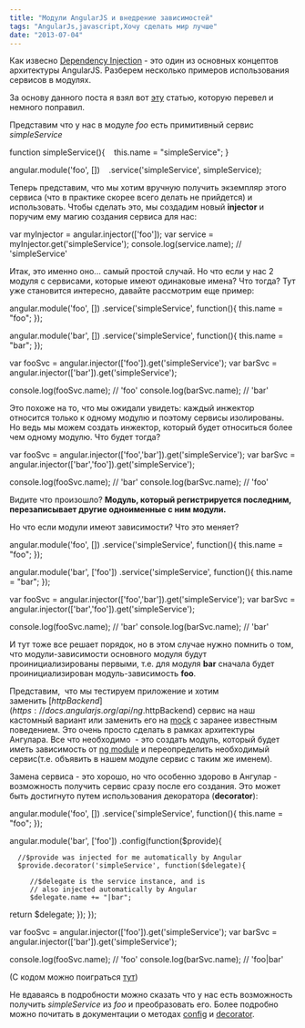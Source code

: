 ```yaml
---
title: "Модули AngularJS и внедрение зависимостей"
tags: "AngularJs,javascript,Хочу сделать мир лучше"
date: "2013-07-04"
---
```


Как извесно [Dependency Injection](https://ru.wikipedia.org/wiki/%D0%92%D0%BD%D0%B5%D0%B4%D1%80%D0%B5%D0%BD%D0%B8%D0%B5_%D0%B7%D0%B0%D0%B2%D0%B8%D1%81%D0%B8%D0%BC%D0%BE%D1%81%D1%82%D0%B8) - это один из основных концептов архитектуры AngularJS. Разберем несколько примеров использования сервисов в модулях.

За основу данного поста я взял вот [эту](https://technofattie.blogspot.nl/2013/04/angular-modules-and-dependency-injection.html "Angular Modules And Dependency Injection") статью, которую перевел и немного поправил.

Представим что у нас в модуле _foo_ есть примитивный сервис _simpleService_

function simpleService(){
   this.name = "simpleService";
}

angular.module('foo', [])
   .service('simpleService', simpleService);

Теперь представим, что мы хотим вручную получить экземпляр этого сервиса (что в практике скорее всего делать не прийдется) и использовать. Чтобы сделать это, мы создадим новый **injector** и поручим ему магию создания сервиса для нас:

var myInjector = angular.injector(['foo']);
var service = myInjector.get('simpleService');
 console.log(service.name); // 'simpleService'

Итак, это именно оно... самый простой случай. Но что если у нас 2 модуля с сервисами, которые имеют одинаковые имена? Что тогда? Тут уже становится интересно, давайте рассмотрим еще пример:

angular.module('foo', [])
   .service('simpleService', function(){ this.name = "foo"; });

angular.module('bar', [])
   .service('simpleService', function(){ this.name = "bar"; });

var fooSvc = angular.injector(['foo']).get('simpleService');
var barSvc = angular.injector(['bar']).get('simpleService');

console.log(fooSvc.name); // 'foo'
console.log(barSvc.name); // 'bar'

Это похоже на то, что мы ожидали увидеть: каждый инжектор относится только к одному модулю и поэтому сервисы изолированы. Но ведь мы можем создать инжектор, который будет относиться более чем одному модулю. Что будет тогда?

var fooSvc = angular.injector(['foo','bar']).get('simpleService');
var barSvc = angular.injector(['bar','foo']).get('simpleService');

console.log(fooSvc.name); // 'bar'
console.log(barSvc.name); // 'foo'

Видите что произошло? **Модуль, который регистрируется последним, перезаписывает другие одноименные с ним модули.**

Но что если модули имеют зависимости? Что это меняет?

angular.module('foo', [])
   .service('simpleService', function(){ this.name = "foo"; });

angular.module('bar', ['foo'])
   .service('simpleService', function(){ this.name = "bar"; });

var fooSvc = angular.injector(['foo','bar']).get('simpleService');
var barSvc = angular.injector(['bar','foo']).get('simpleService');

console.log(fooSvc.name); // 'bar'
console.log(barSvc.name); // 'bar'

И тут тоже все решает порядок, но в этом случае нужно помнить о том, что модули-зависимости основного модуля будут проинициализированы первыми, т.е. для модуля **bar** сначала будет проинициализирован модуль-зависимость **foo**.

Представим,  что мы тестируем приложение и хотим заменить [$httpBackend](https://docs.angularjs.org/api/ng.$httpBackend) сервис на наш кастомный вариант или заменить его на [mock](https://ru.wikipedia.org/wiki/Mock-%D0%BE%D0%B1%D1%8A%D0%B5%D0%BA%D1%82 "wiki") с заранее известным поведением. Это очень просто сделать в рамках архитектуры Ангулара. Все что необходимо  - это создать модуль, который будет иметь зависимость от [ng module](https://docs.angularjs.org/api/ng) и переопределить необходимый сервис(т.е. объявить в нашем модуле сервис с таким же именем).

Замена сервиса - это хорошо, но что особенно здорово в Ангулар - возможность получить сервис сразу после его создания. Это может быть достигнуто путем использования декоратора (**decorator**):

angular.module('foo', [])
   .service('simpleService', function(){ this.name = "foo"; });

angular.module('bar', ['foo'])
   .config(function($provide){

      //$provide was injected for me automatically by Angular
      $provide.decorator('simpleService', function($delegate){

         //$delegate is the service instance, and is
         // also injected automatically by Angular
         $delegate.name += "|bar";

  return $delegate;
      });
   });

var fooSvc = angular.injector(['foo']).get('simpleService');
var barSvc = angular.injector(['bar']).get('simpleService');

console.log(fooSvc.name); // 'foo'
console.log(barSvc.name); // 'foo|bar'

(С кодом можно поиграться [тут](https://jsfiddle.net/STEVER/RVbMP/ "JsFiddle"))

Не вдаваясь в подробности можно сказать что у нас есть возможность получить _simpleService_ из _foo_ и преобразовать его. Более подробно можно почитать в документации о методах [config](https://docs.angularjs.org/api/angular.Module) и [decorator](https://docs.angularjs.org/api/AUTO.$provide#decorator).
